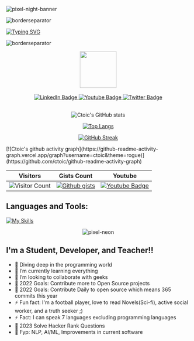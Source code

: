 




![pixel-night-banner](https://github.com/Ctoic/Ctoic/assets/90936436/fab74104-e85f-44fe-aa92-9eb7aba51e30)








![borderseparator](https://github.com/Ctoic/Ctoic/assets/90936436/b0885c98-6e49-4365-93f1-fd2fcaed194c)






[![Typing SVG](https://readme-typing-svg.demolab.com?font=Fira+Code&size=30&pause=1000&center=true&width=435&lines=Hello+Geeks+!;I'm+Najam+Ali+Abbas+;Let's+Follow+EachOther;Sophomore;ComputerSCience;Student;Happy+Coding;I'm+a+Pythonista+)](https://git.io/typing-svg)

![borderseparator](https://github.com/Ctoic/Ctoic/assets/90936436/ff2a1e28-a7ad-448e-a20e-cc3a62715e72)

  

<div id="header" align="center">
  <img src="https://media.giphy.com/media/v1.Y2lkPTc5MGI3NjExN2NkMjBkYTVkZTZjMzZkOWRmNGQ4NmE5ZGExMDNhZjVmZjJiNDk1MSZjdD1z/M9gbBd9nbDrOTu1Mqx/giphy.gif" width="100"/>
 
</div>
<div>

</div>
<br>


<div id="header" align="center">
<div id="badges">
  <a href="https://www.linkedin.com/in/najam-ali-abbas-614211216/">
    <img src="https://img.shields.io/badge/LinkedIn-blue?style=for-the-badge&logo=linkedin&logoColor=white" alt="LinkedIn Badge"/>
  </a>
  <a href="https://www.youtube.com/channel/UC4ZY1JKm3nuqX3XcCf9l0xQ/featured">
    <img src="https://img.shields.io/badge/YouTube-red?style=for-the-badge&logo=youtube&logoColor=white" alt="Youtube Badge"/>
  </a>
  <a href="https://twitter.com/Ct0ic">
    <img src="https://img.shields.io/badge/Twitter-blue?style=for-the-badge&logo=twitter&logoColor=white" alt="Twitter Badge"/>
  </a>
</div>
  </div>

<br>

<div align="center">

![Ctoic's GitHub stats](https://github-readme-stats.vercel.app/api?username=ctoic&show_icons=true&theme=radical) 



</div>


  <div align="center">



  

[![Top Langs](https://github-readme-stats.vercel.app/api/top-langs/?username=ctoic&layout=pie&bg_color=neon)](https://github.com/ctoic/github-readme-stats)








  
  </div>
  
  <div align="center">

  
  

[![GitHub Streak](https://streak-stats.demolab.com/?user=ctoic&theme=radical)](https://git.io/streak-stats)

  
  
  
  
  </div>
  [![Ctoic's github activity graph](https://github-readme-activity-graph.vercel.app/graph?username=ctoic&theme=rogue)](https://github.com/ctoic/github-readme-activity-graph)

  
 <div  align="center">
 


| Visitors | Gists Count | Youtube |
| -------- | -----------| --------|
| ![Visitor Count](https://profile-counter.glitch.me/{Ctoic}/count.svg) | [![Github gists](https://gist-count.vercel.app/api?username=Ctoic)](https://gist.github.com/Ctoic) | [![Youtube Badge](https://img.shields.io/badge/YouTube-red?style=for-the-badge&logo=youtube&logoColor=white)](https://www.youtube.com/channel/UC4ZY1JKm3nuqX3XcCf9l0xQ/featured) 



 </div>
  
  
  ## Languages and Tools:
  



 
 [![My Skills](https://skillicons.dev/icons?i=java,kotlin,nodejs,figma,python,bash,c,cs,cpp,css,html,discord,django,docker,eclipse,flask,git,github,idea,js,latex,linux,py,vim,vscodewordpress&theme=dark&perline=14)](https://skillicons.dev)





 
<div align="center">
  
![pixel-neon](https://github.com/Ctoic/Ctoic/assets/90936436/8f9b03ab-7642-48d9-a75e-f2f3778dd4da)

</div>

## I'm a Student, Developer, and Teacher!!

- 🔭 Diving deep in the programming world
- 🌱 I’m currently learning everything 
- 👯 I’m looking to collaborate with geeks 
- 🥅 2022 Goals: Contribute more to Open Source projects
- 🥅 2022 Goals: Contribute Daily to open source which means 365 commits this year
- ⚡ Fun fact: I'm a football player, love to read Novels(Sci-fi), active social worker, and a truth seeker ;)
- ⚡ Fact: I can speak 7 languages excluding programming languages 
- 🥅 2023 Solve Hacker Rank Questions 
- 🤔 Fyp: NLP, AI/ML, Improvements in current software

